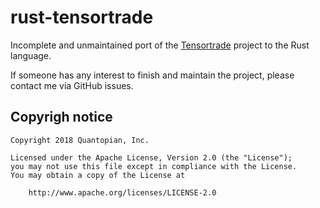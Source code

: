 # rust-tensortrade
Incomplete and unmaintained port of the [Tensortrade](https://github.com/tensortrade-org/tensortrade) project to the Rust language.

If someone has any interest to finish and maintain the project, please contact me via GitHub issues.

## Copyrigh notice
```
Copyright 2018 Quantopian, Inc.

Licensed under the Apache License, Version 2.0 (the "License");
you may not use this file except in compliance with the License.
You may obtain a copy of the License at

    http://www.apache.org/licenses/LICENSE-2.0
```

